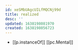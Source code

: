```yaml
---
id: xeSMbUAgcUILfMQCNj99d
title: realized
desc: ''
updated: 1638198081970
created: 1638198056723
---
```




- [[p.instanceOf]] [[pc.Mental]]
